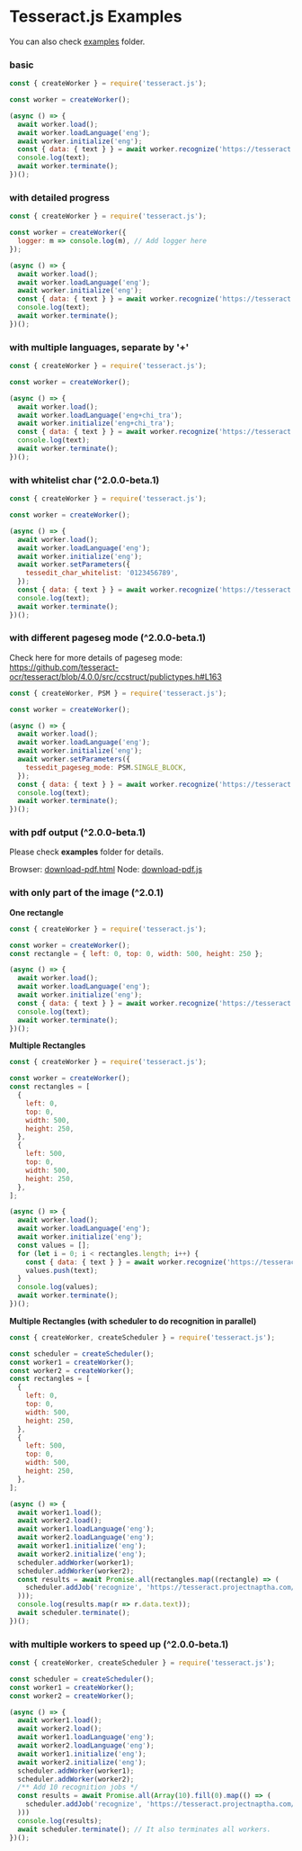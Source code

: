 # Tesseract.js Examples

You can also check [examples](../examples) folder.

### basic

```javascript
const { createWorker } = require('tesseract.js');

const worker = createWorker();

(async () => {
  await worker.load();
  await worker.loadLanguage('eng');
  await worker.initialize('eng');
  const { data: { text } } = await worker.recognize('https://tesseract.projectnaptha.com/img/eng_bw.png');
  console.log(text);
  await worker.terminate();
})();
```

### with detailed progress 

```javascript
const { createWorker } = require('tesseract.js');

const worker = createWorker({
  logger: m => console.log(m), // Add logger here
});

(async () => {
  await worker.load();
  await worker.loadLanguage('eng');
  await worker.initialize('eng');
  const { data: { text } } = await worker.recognize('https://tesseract.projectnaptha.com/img/eng_bw.png');
  console.log(text);
  await worker.terminate();
})();
```

### with multiple languages, separate by '+'

```javascript
const { createWorker } = require('tesseract.js');

const worker = createWorker();

(async () => {
  await worker.load();
  await worker.loadLanguage('eng+chi_tra');
  await worker.initialize('eng+chi_tra');
  const { data: { text } } = await worker.recognize('https://tesseract.projectnaptha.com/img/eng_bw.png');
  console.log(text);
  await worker.terminate();
})();
```
### with whitelist char (^2.0.0-beta.1)

```javascript
const { createWorker } = require('tesseract.js');

const worker = createWorker();

(async () => {
  await worker.load();
  await worker.loadLanguage('eng');
  await worker.initialize('eng');
  await worker.setParameters({
    tessedit_char_whitelist: '0123456789',
  });
  const { data: { text } } = await worker.recognize('https://tesseract.projectnaptha.com/img/eng_bw.png');
  console.log(text);
  await worker.terminate();
})();
```

### with different pageseg mode (^2.0.0-beta.1)

Check here for more details of pageseg mode: https://github.com/tesseract-ocr/tesseract/blob/4.0.0/src/ccstruct/publictypes.h#L163

```javascript
const { createWorker, PSM } = require('tesseract.js');

const worker = createWorker();

(async () => {
  await worker.load();
  await worker.loadLanguage('eng');
  await worker.initialize('eng');
  await worker.setParameters({
    tessedit_pageseg_mode: PSM.SINGLE_BLOCK,
  });
  const { data: { text } } = await worker.recognize('https://tesseract.projectnaptha.com/img/eng_bw.png');
  console.log(text);
  await worker.terminate();
})();
```

### with pdf output (^2.0.0-beta.1)

Please check **examples** folder for details.

Browser: [download-pdf.html](../examples/browser/download-pdf.html)
Node: [download-pdf.js](../examples/node/download-pdf.js)

### with only part of the image (^2.0.1)

**One rectangle**

```javascript
const { createWorker } = require('tesseract.js');

const worker = createWorker();
const rectangle = { left: 0, top: 0, width: 500, height: 250 };

(async () => {
  await worker.load();
  await worker.loadLanguage('eng');
  await worker.initialize('eng');
  const { data: { text } } = await worker.recognize('https://tesseract.projectnaptha.com/img/eng_bw.png', { rectangle });
  console.log(text);
  await worker.terminate();
})();
```

**Multiple Rectangles**

```javascript
const { createWorker } = require('tesseract.js');

const worker = createWorker();
const rectangles = [
  {
    left: 0,
    top: 0,
    width: 500,
    height: 250,
  },
  {
    left: 500,
    top: 0,
    width: 500,
    height: 250,
  },
];

(async () => {
  await worker.load();
  await worker.loadLanguage('eng');
  await worker.initialize('eng');
  const values = [];
  for (let i = 0; i < rectangles.length; i++) {
    const { data: { text } } = await worker.recognize('https://tesseract.projectnaptha.com/img/eng_bw.png', { rectangle: rectangles[i] });
    values.push(text);
  }
  console.log(values);
  await worker.terminate();
})();
```

**Multiple Rectangles (with scheduler to do recognition in parallel)**

```javascript
const { createWorker, createScheduler } = require('tesseract.js');

const scheduler = createScheduler();
const worker1 = createWorker();
const worker2 = createWorker();
const rectangles = [
  {
    left: 0,
    top: 0,
    width: 500,
    height: 250,
  },
  {
    left: 500,
    top: 0,
    width: 500,
    height: 250,
  },
];

(async () => {
  await worker1.load();
  await worker2.load();
  await worker1.loadLanguage('eng');
  await worker2.loadLanguage('eng');
  await worker1.initialize('eng');
  await worker2.initialize('eng');
  scheduler.addWorker(worker1);
  scheduler.addWorker(worker2);
  const results = await Promise.all(rectangles.map((rectangle) => (
    scheduler.addJob('recognize', 'https://tesseract.projectnaptha.com/img/eng_bw.png', { rectangle })
  )));
  console.log(results.map(r => r.data.text));
  await scheduler.terminate();
})();
```

### with multiple workers to speed up (^2.0.0-beta.1)

```javascript
const { createWorker, createScheduler } = require('tesseract.js');

const scheduler = createScheduler();
const worker1 = createWorker();
const worker2 = createWorker();

(async () => {
  await worker1.load();
  await worker2.load();
  await worker1.loadLanguage('eng');
  await worker2.loadLanguage('eng');
  await worker1.initialize('eng');
  await worker2.initialize('eng');
  scheduler.addWorker(worker1);
  scheduler.addWorker(worker2);
  /** Add 10 recognition jobs */
  const results = await Promise.all(Array(10).fill(0).map(() => (
    scheduler.addJob('recognize', 'https://tesseract.projectnaptha.com/img/eng_bw.png')
  )))
  console.log(results);
  await scheduler.terminate(); // It also terminates all workers.
})();
```
